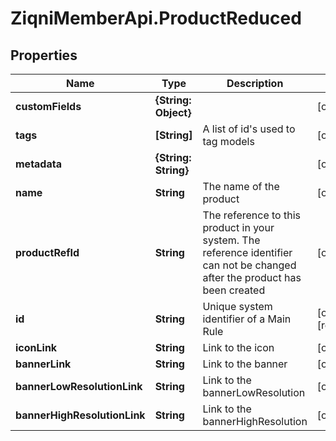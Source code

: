 # ZiqniMemberApi.ProductReduced

## Properties

Name | Type | Description | Notes
------------ | ------------- | ------------- | -------------
**customFields** | **{String: Object}** |  | [optional] 
**tags** | **[String]** | A list of id&#39;s used to tag models | [optional] 
**metadata** | **{String: String}** |  | [optional] 
**name** | **String** | The name of the product | [optional] 
**productRefId** | **String** | The reference to this product in your system. The reference identifier can not be changed after the product has been created | [optional] 
**id** | **String** | Unique system identifier of a Main Rule | [optional] [readonly] 
**iconLink** | **String** | Link to the icon | [optional] 
**bannerLink** | **String** | Link to the banner | [optional] 
**bannerLowResolutionLink** | **String** | Link to the bannerLowResolution | [optional] 
**bannerHighResolutionLink** | **String** | Link to the bannerHighResolution | [optional] 


